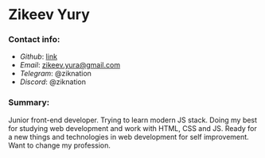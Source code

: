 # Zikeev Yury

### Contact info:
* _Github_: [link](https://github.com/ziknation)
* _Email_: zikeev.yura@gmail.com
* _Telegram_: @ziknation
* _Discord_: @ziknation

### Summary:
Junior front-end developer. Trying to learn modern JS stack. Doing my best for studying web development and work with HTML, CSS and JS. Ready for a new things and technologies in web development for self improvement. Want to change my profession.
